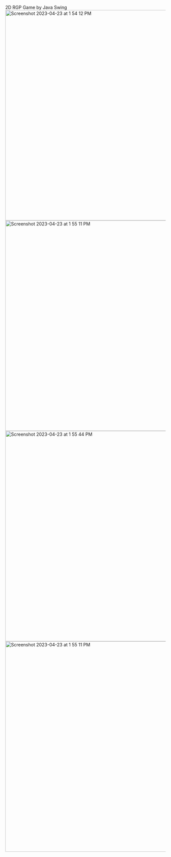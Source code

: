 2D RGP Game by Java Swing
<img width="660" alt="Screenshot 2023-04-23 at 1 54 12 PM" src="https://user-images.githubusercontent.com/98844060/233827198-8ef315d0-cfc0-4a8d-b135-9f1a1b5d7f81.png">
<img width="660" alt="Screenshot 2023-04-23 at 1 55 11 PM" src="https://user-images.githubusercontent.com/98844060/233827256-5b819df4-d933-4e93-9594-b37a5b8d00d8.png">
<img width="660" alt="Screenshot 2023-04-23 at 1 55 44 PM" src="https://user-images.githubusercontent.com/98844060/233827260-7a95c05d-8f6d-4683-b8ed-d41291079b98.png">
<img width="660" alt="Screenshot 2023-04-23 at 1 55 11 PM" src="https://user-images.githubusercontent.com/98844060/233827286-5094c82a-7d47-4319-8f13-d3fc4c8899d7.png">
